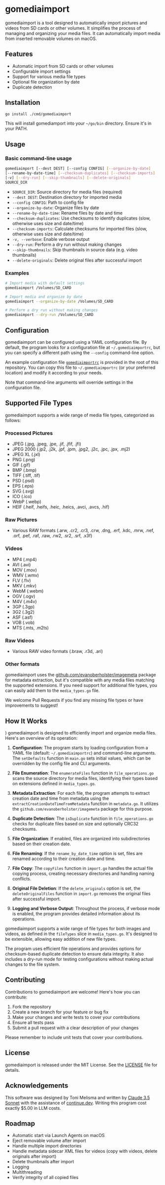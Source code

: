 # gomediaimport

gomediaimport is a tool designed to automatically import pictures and videos from SD cards or other volumes. It simplifies the process of managing and organizing your media files. It can automatically import media from inserted removable volumes on macOS.

## Features

- Automatic import from SD cards or other volumes
- Configurable import settings
- Support for various media file types
- Optional file organization by date
- Duplicate detection

## Installation

```bash
go install ./cmd/gomediaimport
```

This will install gomediamport into your `~/go/bin` directory. Ensure it's in your PATH.

## Usage

### Basic command-line usage

```bash
gomediaimport [--dest DEST] [--config CONFIG] [--organize-by-date]
[--rename-by-date-time] [--checksum-duplicates] [--checksum-imports]
[-v] [--dry-run] [--skip-thumbnails] [--delete-originals]
SOURCE_DIR
```

- `SOURCE_DIR`: Source directory for media files (required)
- `--dest DEST`: Destination directory for imported media
- `--config CONFIG`: Path to config file
- `--organize-by-date`: Organize files by date
- `--rename-by-date-time`: Rename files by date and time
- `--checksum-duplicates`: Use checksums to identify duplicates (slow, otherwise uses size and date/time)
- `--checksum-imports`: Calculate checksums for imported files (slow, otherwise uses size and date/time)
- `-v, --verbose`: Enable verbose output
- `--dry-run`: Perform a dry run without making changes
- `--skip-thumbnails`: Skip thumbnails in source data (e.g. video thumbnails)
- `--delete-originals`: Delete original files after successful import

### Examples

```bash
# Import media with default settings
gomediaimport /Volumes/SD_CARD

# Import media and organize by date
gomediaimport --organize-by-date /Volumes/SD_CARD

# Perform a dry run without making changes
gomediaimport --dry-run /Volumes/SD_CARD
```

## Configuration

gomediaimport can be configured using a YAML configuration file. By default, the program looks for a configuration file at `~/.gomediaimportrc`, but you can specify a different path using the `--config` command-line option.

An example configuration file [`gomediaimportrc`](gomediaimportrc) is provided in the root of this repository. You can copy this file to `~/.gomediaimportrc` (or your preferred location) and modify it according to your needs.

Note that command-line arguments will override settings in the configuration file.

## Supported File Types

gomediaimport supports a wide range of media file types, categorized as follows:

### Processed Pictures
- JPEG (.jpg, .jpeg, .jpe, .jif, .jfif, .jfi)
- JPEG 2000 (.jp2, .j2k, .jpf, .jpm, .jpg2, .j2c, .jpc, .jpx, .mj2)
- JPEG XL (.jxl)
- PNG (.png)
- GIF (.gif)
- BMP (.bmp)
- TIFF (.tiff, .tif)
- PSD (.psd)
- EPS (.eps)
- SVG (.svg)
- ICO (.ico)
- WebP (.webp)
- HEIF (.heif, .heifs, .heic, .heics, .avci, .avcs, .hif)

### Raw Pictures
- Various RAW formats (.arw, .cr2, .cr3, .crw, .dng, .erf, .kdc, .mrw, .nef, .orf, .pef, .raf, .raw, .rw2, .sr2, .srf, .x3f)

### Videos
- MP4 (.mp4)
- AVI (.avi)
- MOV (.mov)
- WMV (.wmv)
- FLV (.flv)
- MKV (.mkv)
- WebM (.webm)
- OGV (.ogv)
- M4V (.m4v)
- 3GP (.3gp)
- 3G2 (.3g2)
- ASF (.asf)
- VOB (.vob)
- MTS (.mts, .m2ts)

### Raw Videos
- Various RAW video formats (.braw, .r3d, .ari)

### Other formats

gomediaimport uses the [github.com/evanoberholster/imagemeta](`github.com/evanoberholster/imagemeta`) package for metadata extraction, but it's compatible with any media files matching the supported extensions. If you need support for additional file types, you can easily add them to the `media_types.go` file.

We welcome Pull Requests if you find any missing file types or have improvements to suggest!

## How It Works
)
gomediaimport is designed to efficiently import and organize media files. Here's an overview of its operation:

1. **Configuration**: The program starts by loading configuration from a YAML file (default: `~/.gomediaimportrc`) and command-line arguments. The `setDefaults` function in `main.go` sets initial values, which can be overridden by the config file and CLI arguments.

2. **File Enumeration**: The `enumerateFiles` function in `file_operations.go` scans the source directory for media files, identifying their types based on extensions defined in `media_types.go`.

3. **Metadata Extraction**: For each file, the program attempts to extract creation date and time from metadata using the `extractCreationDateTimeFromMetadata` function in `metadata.go`. It utilizes the `github.com/evanoberholster/imagemeta` package for this purpose.

4. **Duplicate Detection**: The `isDuplicate` function in `file_operations.go` checks for duplicate files based on size and optionally CRC32 checksums.

5. **File Organization**: If enabled, files are organized into subdirectories based on their creation date.

6. **File Renaming**: If the `rename_by_date_time` option is set, files are renamed according to their creation date and time.

7. **File Copy**: The `copyFiles` function in `import.go` handles the actual file copying process, creating necessary directories and handling naming conflicts.

8. **Original File Deletion**: If the `delete_originals` option is set, the `deleteOriginalFiles` function in `import.go` removes the original files after successful import.

9. **Logging and Verbose Output**: Throughout the process, if verbose mode is enabled, the program provides detailed information about its operations.

gomediaimport supports a wide range of file types for both images and videos, as defined in the `fileTypes` slice in `media_types.go`. It's designed to be extensible, allowing easy addition of new file types.

The program uses efficient file operations and provides options for checksum-based duplicate detection to ensure data integrity. It also includes a dry-run mode for testing configurations without making actual changes to the file system.

## Contributing

Contributions to gomediaimport are welcome! Here's how you can contribute:

1. Fork the repository
2. Create a new branch for your feature or bug fix
3. Make your changes and write tests to cover your contributions
4. Ensure all tests pass
5. Submit a pull request with a clear description of your changes

Please remember to include unit tests that cover your contributions.

## License

gomediaimport is released under the MIT License. See the [LICENSE](LICENSE) file for details.

## Acknowledgements

This software was designed by Toni Melisma and written by [Claude 3.5 Sonnet](https://claude.ai/) with the assistance of [continue.dev](https://continue.dev/). Writing this program cost exactly $5.00 in LLM costs.

## Roadmap

- Automatic start via Launch Agents on macOS
- Eject removable volume after import
- Handle multiple import directories
- Handle metadata sidecar XML files for videos (copy with videos, delete originals after import)
- Delete thumbnails after import
- Logging
- Multithreading
- Verify integrity of all copied files